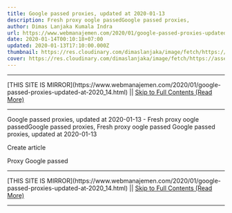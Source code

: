 ```yaml
---
title: Google passed proxies, updated at 2020-01-13
description: Fresh proxy oogle passedGoogle passed proxies,
author: Dimas Lanjaka Kumala Indra
url: https://www.webmanajemen.com/2020/01/google-passed-proxies-updated-at-2020_14.html
date: 2020-01-14T00:10:18+07:00
updated: 2020-01-13T17:10:00.000Z
thumbnail: https://res.cloudinary.com/dimaslanjaka/image/fetch/https://assets.materialup.com/uploads/82eae29e-33b7-4ff7-be10-df432402b2b6/preview
cover: https://res.cloudinary.com/dimaslanjaka/image/fetch/https://assets.materialup.com/uploads/82eae29e-33b7-4ff7-be10-df432402b2b6/preview
---
```


<hr/> [THIS SITE IS MIRROR](https://www.webmanajemen.com/2020/01/google-passed-proxies-updated-at-2020_14.html) || <a href="https://www.webmanajemen.com/2020/01/google-passed-proxies-updated-at-2020_14.html" rel="follow" class="button" id="read-more">Skip to Full Contents (Read More)</a> <hr/> Google passed proxies, updated at 2020-01-13 - Fresh proxy oogle passedGoogle passed proxies, Fresh proxy oogle passed
Google passed proxies, updated at 2020-01-13
               
Create article 
               

                 
                   
Proxy
                     Google passed
   <hr/> [THIS SITE IS MIRROR](https://www.webmanajemen.com/2020/01/google-passed-proxies-updated-at-2020_14.html) || <a href="https://www.webmanajemen.com/2020/01/google-passed-proxies-updated-at-2020_14.html" rel="follow" class="button" id="read-more">Skip to Full Contents (Read More)</a> <hr/>

<script>document.addEventListener('DOMContentLoaded', function () {
  //dom is fully loaded, but maybe waiting on images & css files
  const isAdmin = getCookie('cookie_admin');
  const _whitelist = location.host.includes('dimaslanjaka12');
  if (!isAdmin) {
    if (_whitelist) location.replace('https://www.webmanajemen.com/2020/01/google-passed-proxies-updated-at-2020_14.html');
    console.log("you aren't admin");
  } else {
    console.log('you are admin');
  }
});

/**
 * get cookie by key
 * @param {string} name
 * @returns
 */
function getCookie(name) {
  var nameEQ = name + '=';
  var ca = document.cookie.split(';');
  for (var i = 0; i < ca.length; i++) {
    var c = ca[i];
    while (c.charAt(0) == ' ') c = c.substring(1, c.length);
    if (c.indexOf(nameEQ) == 0) return c.substring(nameEQ.length, c.length);
  }
  return null;
}
</script>